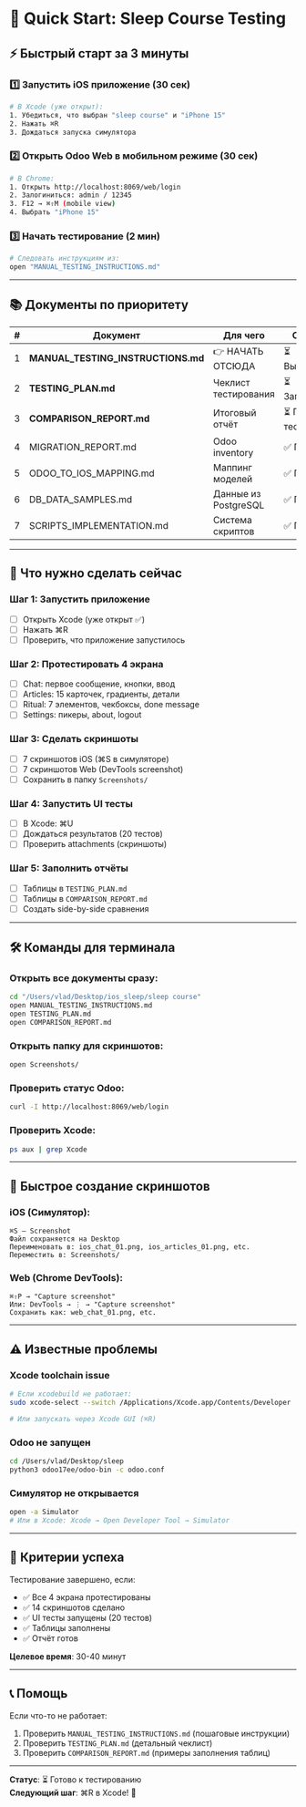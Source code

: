 # 🚀 Quick Start: Sleep Course Testing

## ⚡️ Быстрый старт за 3 минуты

### 1️⃣ Запустить iOS приложение (30 сек)
```bash
# В Xcode (уже открыт):
1. Убедиться, что выбран "sleep course" и "iPhone 15"
2. Нажать ⌘R
3. Дождаться запуска симулятора
```

### 2️⃣ Открыть Odoo Web в мобильном режиме (30 сек)
```bash
# В Chrome:
1. Открыть http://localhost:8069/web/login
2. Залогиниться: admin / 12345
3. F12 → ⌘⇧M (mobile view)
4. Выбрать "iPhone 15"
```

### 3️⃣ Начать тестирование (2 мин)
```bash
# Следовать инструкциям из:
open "MANUAL_TESTING_INSTRUCTIONS.md"
```

---

## 📚 Документы по приоритету

| # | Документ | Для чего | Статус |
|---|----------|----------|--------|
| 1 | **MANUAL_TESTING_INSTRUCTIONS.md** | 👉 НАЧАТЬ ОТСЮДА | ⏳ Выполнить |
| 2 | **TESTING_PLAN.md** | Чеклист тестирования | ⏳ Заполнить |
| 3 | **COMPARISON_REPORT.md** | Итоговый отчёт | ⏳ После тестов |
| 4 | MIGRATION_REPORT.md | Odoo inventory | ✅ Готово |
| 5 | ODOO_TO_IOS_MAPPING.md | Маппинг моделей | ✅ Готово |
| 6 | DB_DATA_SAMPLES.md | Данные из PostgreSQL | ✅ Готово |
| 7 | SCRIPTS_IMPLEMENTATION.md | Система скриптов | ✅ Готово |

---

## 🎯 Что нужно сделать сейчас

### Шаг 1: Запустить приложение
- [ ] Открыть Xcode (уже открыт ✅)
- [ ] Нажать ⌘R
- [ ] Проверить, что приложение запустилось

### Шаг 2: Протестировать 4 экрана
- [ ] Chat: первое сообщение, кнопки, ввод
- [ ] Articles: 15 карточек, градиенты, детали
- [ ] Ritual: 7 элементов, чекбоксы, done message
- [ ] Settings: пикеры, about, logout

### Шаг 3: Сделать скриншоты
- [ ] 7 скриншотов iOS (⌘S в симуляторе)
- [ ] 7 скриншотов Web (DevTools screenshot)
- [ ] Сохранить в папку `Screenshots/`

### Шаг 4: Запустить UI тесты
- [ ] В Xcode: ⌘U
- [ ] Дождаться результатов (20 тестов)
- [ ] Проверить attachments (скриншоты)

### Шаг 5: Заполнить отчёты
- [ ] Таблицы в `TESTING_PLAN.md`
- [ ] Таблицы в `COMPARISON_REPORT.md`
- [ ] Создать side-by-side сравнения

---

## 🛠️ Команды для терминала

### Открыть все документы сразу:
```bash
cd "/Users/vlad/Desktop/ios_sleep/sleep course"
open MANUAL_TESTING_INSTRUCTIONS.md
open TESTING_PLAN.md
open COMPARISON_REPORT.md
```

### Открыть папку для скриншотов:
```bash
open Screenshots/
```

### Проверить статус Odoo:
```bash
curl -I http://localhost:8069/web/login
```

### Проверить Xcode:
```bash
ps aux | grep Xcode
```

---

## 📸 Быстрое создание скриншотов

### iOS (Симулятор):
```
⌘S — Screenshot
Файл сохраняется на Desktop
Переименовать в: ios_chat_01.png, ios_articles_01.png, etc.
Переместить в: Screenshots/
```

### Web (Chrome DevTools):
```
⌘⇧P → "Capture screenshot"
Или: DevTools → ⋮ → "Capture screenshot"
Сохранить как: web_chat_01.png, etc.
```

---

## ⚠️ Известные проблемы

### Xcode toolchain issue
```bash
# Если xcodebuild не работает:
sudo xcode-select --switch /Applications/Xcode.app/Contents/Developer

# Или запускать через Xcode GUI (⌘R)
```

### Odoo не запущен
```bash
cd /Users/vlad/Desktop/sleep
python3 odoo17ee/odoo-bin -c odoo.conf
```

### Симулятор не открывается
```bash
open -a Simulator
# Или в Xcode: Xcode → Open Developer Tool → Simulator
```

---

## 🎯 Критерии успеха

Тестирование завершено, если:
- ✅ Все 4 экрана протестированы
- ✅ 14 скриншотов сделано
- ✅ UI тесты запущены (20 тестов)
- ✅ Таблицы заполнены
- ✅ Отчёт готов

**Целевое время**: 30-40 минут

---

## 📞 Помощь

Если что-то не работает:
1. Проверить `MANUAL_TESTING_INSTRUCTIONS.md` (пошаговые инструкции)
2. Проверить `TESTING_PLAN.md` (детальный чеклист)
3. Проверить `COMPARISON_REPORT.md` (примеры заполнения таблиц)

---

**Статус**: ⏳ Готово к тестированию  
**Следующий шаг**: ⌘R в Xcode! 🚀

